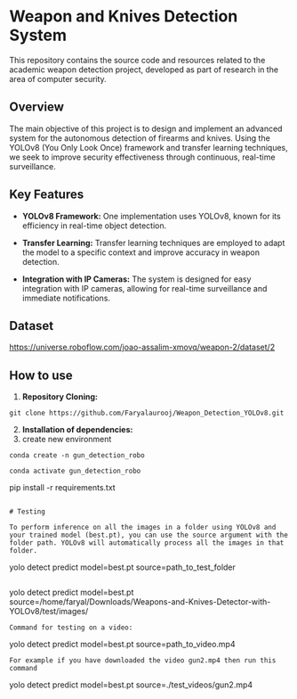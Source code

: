 # Weapon and Knives Detection System

This repository contains the source code and resources related to the academic weapon detection project, developed as part of research in the area of ​​computer security.

## Overview

The main objective of this project is to design and implement an advanced system for the autonomous detection of firearms and knives. Using the YOLOv8 (You Only Look Once) framework and transfer learning techniques, we seek to improve security effectiveness through continuous, real-time surveillance.

## Key Features

- **YOLOv8 Framework:** One implementation uses YOLOv8, known for its efficiency in real-time object detection.
  
- **Transfer Learning:** Transfer learning techniques are employed to adapt the model to a specific context and improve accuracy in weapon detection.

- **Integration with IP Cameras:** The system is designed for easy integration with IP cameras, allowing for real-time surveillance and immediate notifications.


## Dataset

https://universe.roboflow.com/joao-assalim-xmovq/weapon-2/dataset/2

## How to use

1. **Repository Cloning:**

```
git clone https://github.com/Faryalaurooj/Weapon_Detection_YOLOv8.git
```

2. **Installation of dependencies:**
3. create new environment
```
conda create -n gun_detection_robo
```
```
conda activate gun_detection_robo

```
pip install -r requirements.txt
```

# Testing

To perform inference on all the images in a folder using YOLOv8 and your trained model (best.pt), you can use the source argument with the folder path. YOLOv8 will automatically process all the images in that folder.
```
yolo detect predict model=best.pt source=path_to_test_folder
```
```
yolo detect predict model=best.pt source=/home/faryal/Downloads/Weapons-and-Knives-Detector-with-YOLOv8/test/images/

```
Command for testing on a video:
```
yolo detect predict model=best.pt source=path_to_video.mp4
```
For example if you have downloaded the video gun2.mp4 then run this command

```
yolo detect predict model=best.pt source=./test_videos/gun2.mp4
```


